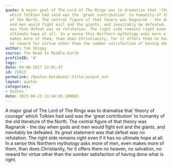```yaml
---
quote: A major goal of The Lord of The Rings was to dramatise that 'theory of courage'
  which Tolkien had said was the 'great contribution' to humanity of the old literature
  of the North. The central figure of that theory was Ragnarok - the day when gods
  and men would fight evil and the giants, and inevitably be defeated. Its great statement
  was that defeat was no refutation. The right side remains right even if it has no
  ultimate hope at all. In a sense this Northern mythology asks more of men, even
  makes more of them, than does Christianity, for it offers them no heaven, no salvation,
  no reward for virtue other than the somber satisfaction of having done what is right.
author: Tom Shippy
source: The Road to Middle-Earth
profileID: '4'
tags: ''
date: 04-06-2017 22:01:47
id: 21013
permalink: /Quotes-Database/:title:output_ext
layout: quotes
categories:
- Quotes
date: 2023-04-23 11:44:45.180083
---
```

A major goal of The Lord of The Rings was to dramatise that 'theory of courage' which Tolkien had said was the 'great contribution' to humanity of the old literature of the North. The central figure of that theory was Ragnarok - the day when gods and men would fight evil and the giants, and inevitably be defeated. Its great statement was that defeat was no refutation. The right side remains right even if it has no ultimate hope at all. In a sense this Northern mythology asks more of men, even makes more of them, than does Christianity, for it offers them no heaven, no salvation, no reward for virtue other than the somber satisfaction of having done what is right.